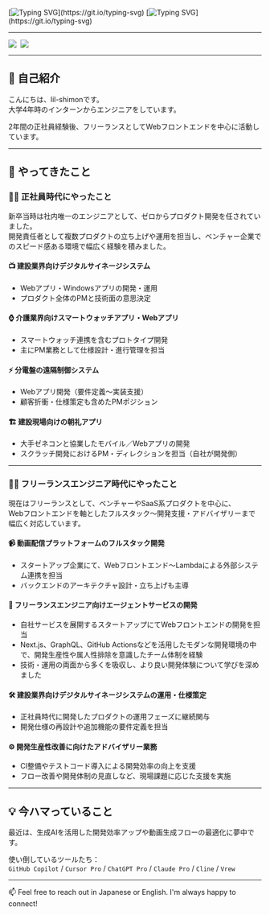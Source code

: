 [![Typing SVG](https://readme-typing-svg.herokuapp.com?color=%2336BCF7&lines=Hi+there!)](https://git.io/typing-svg)
[![Typing SVG](https://readme-typing-svg.herokuapp.com?color=%2336BCF7&lines=I'm+lil+-+shimon!)](https://git.io/typing-svg)

---

<div style="display: flex; gap: 8px;">
  <a href="https://github.com/ryo-ma/github-profile-trophy">
    <img src="https://github-profile-trophy.vercel.app/?username=lil-shimon&theme=nord&row=2&column=3&no-frame=true&title=Commit,Repository,PR,Issue,MultiLanguage,Joined2020" />
  </a>
  <a href="https://github.com/anuraghazra/github-readme-stats">
    <img src="https://github-readme-stats.vercel.app/api/top-langs/?username=lil-shimon&layout=compact&hide=dockerfile,shell,html,java,vba,php,vim%20script,blade,ruby,javascript,VCL,css,Lua,c&langs_count=6&theme=nord&hide_border=true"/>
  </a>
</div>

---

## 👋 自己紹介

こんにちは、lil-shimonです。  
大学4年時のインターンからエンジニアをしています。  

2年間の正社員経験後、フリーランスとしてWebフロントエンドを中心に活動しています。

---

## 💼 やってきたこと

### 🧑‍💼 正社員時代にやったこと

新卒当時は社内唯一のエンジニアとして、ゼロからプロダクト開発を任されていました。  
開発責任者として複数プロダクトの立ち上げや運用を担当し、ベンチャー企業でのスピード感ある環境で幅広く経験を積みました。

#### 📺 建設業界向けデジタルサイネージシステム
- Webアプリ・Windowsアプリの開発・運用  
- プロダクト全体のPMと技術面の意思決定

#### ⌚ 介護業界向けスマートウォッチアプリ・Webアプリ
- スマートウォッチ連携を含むプロトタイプ開発  
- 主にPM業務として仕様設計・進行管理を担当

#### ⚡ 分電盤の遠隔制御システム
- Webアプリ開発（要件定義〜実装支援）  
- 顧客折衝・仕様策定も含めたPMポジション

#### 🏗 建設現場向けの朝礼アプリ
- 大手ゼネコンと協業したモバイル／Webアプリの開発  
- スクラッチ開発におけるPM・ディレクションを担当（自社が開発側）

---

### 🧑‍💻 フリーランスエンジニア時代にやったこと

現在はフリーランスとして、ベンチャーやSaaS系プロダクトを中心に、  
Webフロントエンドを軸としたフルスタック〜開発支援・アドバイザリーまで幅広く対応しています。

#### 📹 動画配信プラットフォームのフルスタック開発
- スタートアップ企業にて、Webフロントエンド〜Lambdaによる外部システム連携を担当  
- バックエンドのアーキテクチャ設計・立ち上げも主導

#### 🤝 フリーランスエンジニア向けエージェントサービスの開発
- 自社サービスを展開するスタートアップにてWebフロントエンドの開発を担当  
- Next.js、GraphQL、GitHub Actionsなどを活用したモダンな開発環境の中で、開発生産性や属人性排除を意識したチーム体制を経験  
- 技術・運用の両面から多くを吸収し、より良い開発体験について学びを深めました

#### 🛠 建設業界向けデジタルサイネージシステムの運用・仕様策定
- 正社員時代に開発したプロダクトの運用フェーズに継続関与  
- 開発仕様の再設計や追加機能の要件定義を担当

#### ⚙️ 開発生産性改善に向けたアドバイザリー業務
- CI整備やテストコード導入による開発効率の向上を支援  
- フロー改善や開発体制の見直しなど、現場課題に応じた支援を実施

---

## 💡 今ハマっていること

最近は、生成AIを活用した開発効率アップや動画生成フローの最適化に夢中です。

使い倒しているツールたち：  
`GitHub Copilot` / `Cursor Pro` / `ChatGPT Pro` / `Claude Pro` / `Cline` / `Vrew`

---

📫 Feel free to reach out in Japanese or English. I'm always happy to connect!
